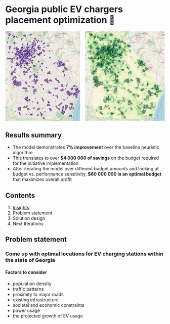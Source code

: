# Georgia public EV chargers placement optimization 🔮

![](assets/20241129_183434_Untitled_design-2.jpg)

## Results summary

* The model demonstrates **7% improvement** over the baseline heuristic algorithm
* This translates to over **$4 000 000 of savings** on the budget required for the initiative implementation
* After iterating the model over different budget amounts and looking at budget vs. performance sensitivity, **$60 000 000 is an optimal budget** that maximizes overall profit

## Contents

1. [Insights](#insights)
2. Problem statement
3. Solution design
4. Next Iterations

## Problem statement

### Come up with optimal locations for EV charging stations within the state of Georgia 

#### Factors to consider

* population density
* traffic patterns
* proximity to major roads
* existing infrastructure
* societal and economic constraints
* power usage
* the projected growth of EV usage
